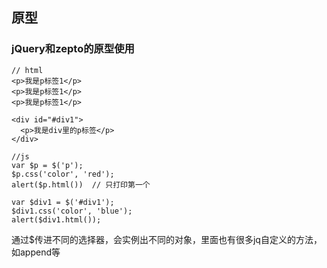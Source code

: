 ## 原型

### jQuery和zepto的原型使用

```
// html
<p>我是p标签1</p>
<p>我是p标签1</p>
<p>我是p标签1</p>

<div id="#div1">
  <p>我是div里的p标签</p>
</div>

//js
var $p = $('p');
$p.css('color', 'red');
alert($p.html())  // 只打印第一个

var $div1 = $('#div1');
$div1.css('color', 'blue');
alert($div1.html());

```

通过$传进不同的选择器，会实例出不同的对象，里面也有很多jq自定义的方法，如append等

```



```